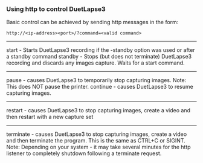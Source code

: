 ### Using http to control DuetLapse3

Basic control can be achieved by sending http messages in the form:

```
http://<ip-address><port>/?command=<valid command>
```
___
start      - Starts DuetLapse3 recording if the -standby option was used
             or after a standby command
standby    - Stops (but does not terminate) DuetLapse3 recording
             and discards any images capture.  Waits for a start command.
___
pause      - causes DuetLapse3 to temporarily stop capturing images.
             Note:  This does NOT pause the printer.
continue   - causes DuetLapse3 to resume capturing images.
___

restart    - causes DuetLapse3 to stop capturing images, create a video
             and then restart with a new capture set
___
terminate  - causes DuetLapse3 to stop capturing images, create a video and
             then terminate the program. This is the same as CTRL+C or SIGINT.<br>
             Note: Depending on your system - it may take several minutes
             for the http listener to completely shutdown following a terminate request.
